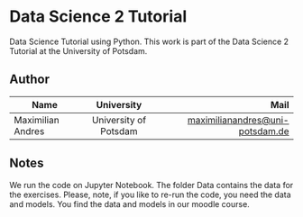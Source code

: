 # Data Science 2 Tutorial

Data Science Tutorial using Python. 
This work is part of the Data Science 2 Tutorial at the University of Potsdam.


## Author 

| Name   |      University      |  Mail |
|----------|:-------------:|------:|
| Maximilian Andres|  University of Potsdam | maximilianandres@uni-potsdam.de |


## Notes

We run the code on Jupyter Notebook. The folder Data contains the data for the exercises.
Please, note, if you like to re-run the code, you need the data and models. You find the data and models in our moodle course.
